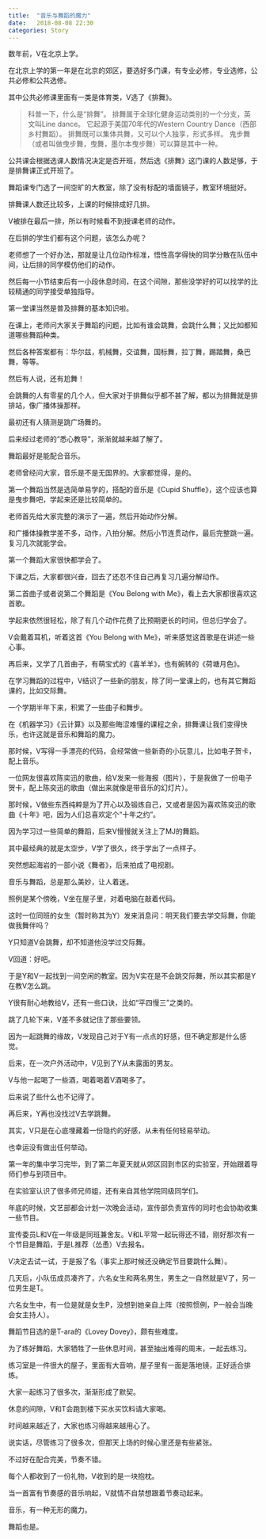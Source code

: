 ```yaml
---
title:  "音乐与舞蹈的魔力"
date:   2018-08-08 22:30
categories: Story
---
```


数年前，V在北京上学。

在北京上学的第一年是在北京的郊区，要选好多门课，有专业必修，专业选修，公共必修和公共选修。

其中公共必修课里面有一类是体育类，V选了《排舞》。

>科普一下，什么是“排舞”。
>排舞属于全球化健身运动类别的一个分支，英文叫Line dance。
>它起源于美国70年代的Western Country Dance（西部乡村舞蹈）。
>排舞既可以集体共舞，又可以个人独享，形式多样。
>鬼步舞（或者叫做曳步舞，曳舞，墨尔本曳步舞）可以算是其中一种。

公共课会根据选课人数情况决定是否开班，然后选《排舞》这门课的人数足够，于是排舞课正式开班了。

舞蹈课专门选了一间空旷的大教室，除了没有标配的墙面镜子，教室环境挺好。

排舞课人数还比较多，上课的时候排成好几排。

V被排在最后一排，所以有时候看不到授课老师的动作。

在后排的学生们都有这个问题，该怎么办呢？

老师想了一个好办法，那就是让几位动作标准，悟性高学得快的同学分散在队伍中间，让后排的同学模仿他们的动作。

然后每一小节结束后有一小段休息时间，在这个间隙，那些没学好的可以找学的比较精通的同学接受单独指导。

第一堂课当然是普及排舞的基本知识啦。

在课上，老师问大家关于舞蹈的问题，比如有谁会跳舞，会跳什么舞；又比如都知道哪些舞蹈种类。

然后各种答案都有：华尔兹，机械舞，交谊舞，国标舞，拉丁舞，踢踏舞，桑巴舞，等等。

然后有人说，还有尬舞！

会跳舞的人有零星的几个人，但大家对于排舞似乎都不甚了解，都以为排舞就是排排站，像广播体操那样。

最初还有人猜测是跳广场舞的。

后来经过老师的“悉心教导”，渐渐就越来越了解了。

舞蹈最好是能配合音乐。

老师曾经问大家，音乐是不是无国界的。大家都觉得，是的。

第一个舞蹈当然是选简单易学的，搭配的音乐是《Cupid Shuffle》，这个应该也算是曳步舞吧，学起来还是比较简单的。

老师首先给大家完整的演示了一遍，然后开始动作分解。

和广播体操教学差不多，动作，八拍分解。然后小节连贯动作，最后完整跳一遍。复习几次就能学会。

第一个舞蹈大家很快都学会了。

下课之后，大家都很兴奋，回去了还忍不住自己再复习几遍分解动作。

第二首曲子或者说第二个舞蹈是《You Belong with Me》，看上去大家都很喜欢这首歌。

学起来依然很轻松，除了有几个动作花费了比预期更长的时间，但总归学会了。

V会戴着耳机，听着这首《You Belong with Me》，听来感觉这首歌是在讲述一些心事。

再后来，又学了几首曲子，有萌宝式的《喜羊羊》，也有婉转的《荷塘月色》。

在学习舞蹈的过程中，V结识了一些新的朋友，除了同一堂课上的，也有其它舞蹈课的，比如交际舞。

一个学期半年下来，积累了一些曲子和舞步。

在《机器学习》《云计算》以及那些晦涩难懂的课程之余，排舞课让我们变得快乐，也许这就是音乐和舞蹈的魔力。

那时候，V写得一手漂亮的代码，会经常做一些新奇的小玩意儿，比如电子贺卡，配上音乐。

一位网友很喜欢陈奕迅的歌曲，给V发来一些海报（图片），于是我做了一份电子贺卡，配上陈奕迅的歌曲（做出来就像是带音乐的幻灯片）。

那时候，V做些东西纯粹是为了开心以及锻炼自己，又或者是因为喜欢陈奕迅的歌曲《十年》吧，因为人们总喜欢定个“十年之约”。

因为学习过一些简单的舞蹈，后来V慢慢就关注上了MJ的舞蹈。

其中最经典的就是太空步，V学了很久，终于学出了一点样子。

突然想起海岩的一部小说《舞者》，后来拍成了电视剧。

音乐与舞蹈，总是那么美妙，让人着迷。

照例是某个傍晚，V坐在屋子里，对着电脑在敲着代码。

这时一位同班的女生（暂时称其为Y）发来消息问：明天我们要去学交际舞，你能做我舞伴吗？

Y只知道V会跳舞，却不知道他没学过交际舞。

V回道：好吧。

于是Y和V一起找到一间空闲的教室。因为V实在是不会跳交际舞，所以其实都是Y在教V怎么跳。

Y很有耐心地教给V，还有一些口诀，比如“平四慢三”之类的。

跳了几轮下来，V差不多就记住了那些要领。

因为一起跳舞的缘故，V发现自己对于Y有一点点的好感，但不确定那是什么感觉。

后来，在一次户外活动中，V见到了Y从未露面的男友。

V与他一起喝了一些酒，喝着喝着V酒喝多了。

后来说了些什么也不记得了。

再后来，Y再也没找过V去学跳舞。

其实，V只是在心底埋藏着一份隐约的好感，从未有任何轻易举动。

也幸运没有做出任何举动。

第一年的集中学习完毕，到了第二年夏天就从郊区回到市区的实验室，开始跟着导师们参与到项目中。

在实验室认识了很多师兄师姐，还有来自其他学院同级同学们。

年底的时候，文艺部都会计划一次晚会活动，宣传部负责宣传的同时也会协助收集一些节目。

宣传委员L和V在一年级是同班兼舍友。V和L平常一起玩得还不错，刚好那次有一个节目是舞蹈，于是L推荐（怂恿）V去报名。

V决定去试一试，于是报了名（事实上那时候还没确定节目要跳什么舞）。

几天后，小队伍成员凑齐了，六名女生和两名男生，男生之一自然就是V了，另一位男生是T。

六名女生中，有一位是就是女生P，没想到她亲自上阵（按照惯例，P一般会当晚会女主持人）。

舞蹈节目选的是T-ara的《Lovey Dovey》，颇有些难度。

为了练好舞蹈，大家牺牲了一些休息时间，甚至抽出难得的周末，一起去练习。

练习室是一件很大的屋子，里面有大音响，屋子里有一面是落地镜，正好适合排练。

大家一起练习了很多次，渐渐形成了默契。

休息的间隙，V和T会跑到楼下买水买饮料请大家喝。

时间越来越近了，大家也练习得越来越用心了。

说实话，尽管练习了很多次，但那天上场的时候心里还是有些紧张。

不过好在配合完美，节奏不错。

每个人都收到了一份礼物，V收到的是一块抱枕。

当一首富有节奏感的音乐响起，V就情不自禁想跟着节奏动起来。

音乐，有一种无形的魔力。

舞蹈也是。
